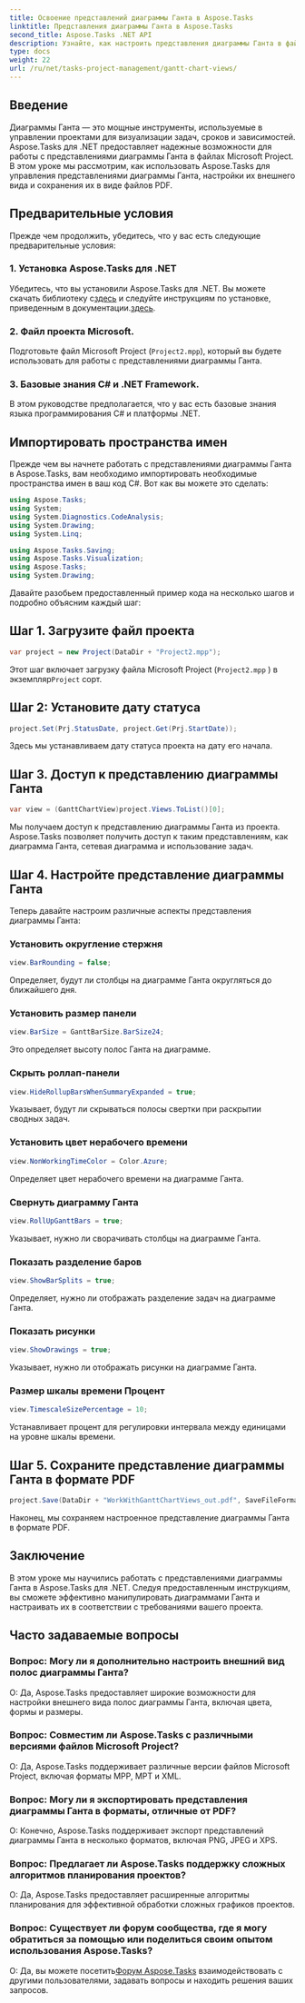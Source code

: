 ```yaml
---
title: Освоение представлений диаграммы Ганта в Aspose.Tasks
linktitle: Представления диаграммы Ганта в Aspose.Tasks
second_title: Aspose.Tasks .NET API
description: Узнайте, как настроить представления диаграммы Ганта в файлах Microsoft Project с помощью Aspose.Tasks для .NET. Пошаговое руководство для эффективного управления проектами.
type: docs
weight: 22
url: /ru/net/tasks-project-management/gantt-chart-views/
---
```

## Введение
Диаграммы Ганта — это мощные инструменты, используемые в управлении проектами для визуализации задач, сроков и зависимостей. Aspose.Tasks для .NET предоставляет надежные возможности для работы с представлениями диаграммы Ганта в файлах Microsoft Project. В этом уроке мы рассмотрим, как использовать Aspose.Tasks для управления представлениями диаграммы Ганта, настройки их внешнего вида и сохранения их в виде файлов PDF.
## Предварительные условия
Прежде чем продолжить, убедитесь, что у вас есть следующие предварительные условия:
### 1. Установка Aspose.Tasks для .NET
 Убедитесь, что вы установили Aspose.Tasks для .NET. Вы можете скачать библиотеку с[здесь](https://releases.aspose.com/tasks/net/) и следуйте инструкциям по установке, приведенным в документации.[здесь](https://reference.aspose.com/tasks/net/).
### 2. Файл проекта Microsoft.
Подготовьте файл Microsoft Project (`Project2.mpp`), который вы будете использовать для работы с представлениями диаграммы Ганта.
### 3. Базовые знания C# и .NET Framework.
В этом руководстве предполагается, что у вас есть базовые знания языка программирования C# и платформы .NET.
## Импортировать пространства имен
Прежде чем вы начнете работать с представлениями диаграммы Ганта в Aspose.Tasks, вам необходимо импортировать необходимые пространства имен в ваш код C#. Вот как вы можете это сделать:

```csharp
using Aspose.Tasks;
using System;
using System.Diagnostics.CodeAnalysis;
using System.Drawing;
using System.Linq;

using Aspose.Tasks.Saving;
using Aspose.Tasks.Visualization;
using Aspose.Tasks;
using System.Drawing;
```

Давайте разобьем предоставленный пример кода на несколько шагов и подробно объясним каждый шаг:
## Шаг 1. Загрузите файл проекта
```csharp
var project = new Project(DataDir + "Project2.mpp");
```
Этот шаг включает загрузку файла Microsoft Project (`Project2.mpp` ) в экземпляр`Project` сорт.
## Шаг 2: Установите дату статуса
```csharp
project.Set(Prj.StatusDate, project.Get(Prj.StartDate));
```
Здесь мы устанавливаем дату статуса проекта на дату его начала.
## Шаг 3. Доступ к представлению диаграммы Ганта
```csharp
var view = (GanttChartView)project.Views.ToList()[0];
```
Мы получаем доступ к представлению диаграммы Ганта из проекта. Aspose.Tasks позволяет получить доступ к таким представлениям, как диаграмма Ганта, сетевая диаграмма и использование задач.
## Шаг 4. Настройте представление диаграммы Ганта
Теперь давайте настроим различные аспекты представления диаграммы Ганта:
### Установить округление стержня
```csharp
view.BarRounding = false;
```
Определяет, будут ли столбцы на диаграмме Ганта округляться до ближайшего дня.
### Установить размер панели
```csharp
view.BarSize = GanttBarSize.BarSize24;
```
Это определяет высоту полос Ганта на диаграмме.
### Скрыть роллап-панели
```csharp
view.HideRollupBarsWhenSummaryExpanded = true;
```
Указывает, будут ли скрываться полосы свертки при раскрытии сводных задач.
### Установить цвет нерабочего времени
```csharp
view.NonWorkingTimeColor = Color.Azure;
```
Определяет цвет нерабочего времени на диаграмме Ганта.
### Свернуть диаграмму Ганта
```csharp
view.RollUpGanttBars = true;
```
Указывает, нужно ли сворачивать столбцы на диаграмме Ганта.
### Показать разделение баров
```csharp
view.ShowBarSplits = true;
```
Определяет, нужно ли отображать разделение задач на диаграмме Ганта.
### Показать рисунки
```csharp
view.ShowDrawings = true;
```
Указывает, нужно ли отображать рисунки на диаграмме Ганта.
### Размер шкалы времени Процент
```csharp
view.TimescaleSizePercentage = 10;
```
Устанавливает процент для регулировки интервала между единицами на уровне шкалы времени.
## Шаг 5. Сохраните представление диаграммы Ганта в формате PDF
```csharp
project.Save(DataDir + "WorkWithGanttChartViews_out.pdf", SaveFileFormat.Pdf);
```
Наконец, мы сохраняем настроенное представление диаграммы Ганта в формате PDF.
## Заключение
В этом уроке мы научились работать с представлениями диаграммы Ганта в Aspose.Tasks для .NET. Следуя предоставленным инструкциям, вы сможете эффективно манипулировать диаграммами Ганта и настраивать их в соответствии с требованиями вашего проекта.
## Часто задаваемые вопросы
### Вопрос: Могу ли я дополнительно настроить внешний вид полос диаграммы Ганта?
О: Да, Aspose.Tasks предоставляет широкие возможности для настройки внешнего вида полос диаграммы Ганта, включая цвета, формы и размеры.
### Вопрос: Совместим ли Aspose.Tasks с различными версиями файлов Microsoft Project?
О: Да, Aspose.Tasks поддерживает различные версии файлов Microsoft Project, включая форматы MPP, MPT и XML.
### Вопрос: Могу ли я экспортировать представления диаграммы Ганта в форматы, отличные от PDF?
О: Конечно, Aspose.Tasks поддерживает экспорт представлений диаграммы Ганта в несколько форматов, включая PNG, JPEG и XPS.
### Вопрос: Предлагает ли Aspose.Tasks поддержку сложных алгоритмов планирования проектов?
О: Да, Aspose.Tasks предоставляет расширенные алгоритмы планирования для эффективной обработки сложных графиков проектов.
### Вопрос: Существует ли форум сообщества, где я могу обратиться за помощью или поделиться своим опытом использования Aspose.Tasks?
 О: Да, вы можете посетить[Форум Aspose.Tasks](https://forum.aspose.com/c/tasks/15) взаимодействовать с другими пользователями, задавать вопросы и находить решения ваших запросов.
